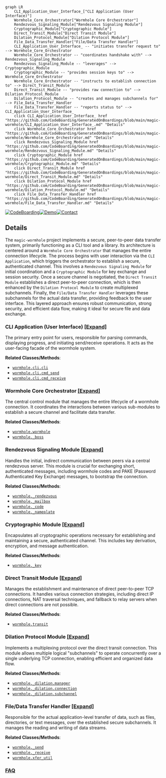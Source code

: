 ```mermaid
graph LR
    CLI_Application_User_Interface_["CLI Application (User Interface)"]
    Wormhole_Core_Orchestrator["Wormhole Core Orchestrator"]
    Rendezvous_Signaling_Module["Rendezvous Signaling Module"]
    Cryptographic_Module["Cryptographic Module"]
    Direct_Transit_Module["Direct Transit Module"]
    Dilation_Protocol_Module["Dilation Protocol Module"]
    File_Data_Transfer_Handler["File/Data Transfer Handler"]
    CLI_Application_User_Interface_ -- "initiates transfer request to" --> Wormhole_Core_Orchestrator
    Wormhole_Core_Orchestrator -- "coordinates handshake with" --> Rendezvous_Signaling_Module
    Rendezvous_Signaling_Module -- "leverages" --> Cryptographic_Module
    Cryptographic_Module -- "provides session keys to" --> Wormhole_Core_Orchestrator
    Wormhole_Core_Orchestrator -- "instructs to establish connection to" --> Direct_Transit_Module
    Direct_Transit_Module -- "provides raw connection to" --> Dilation_Protocol_Module
    Dilation_Protocol_Module -- "creates and manages subchannels for" --> File_Data_Transfer_Handler
    File_Data_Transfer_Handler -- "reports status to" --> CLI_Application_User_Interface_
    click CLI_Application_User_Interface_ href "https://github.com/CodeBoarding/GeneratedOnBoardings/blob/main/magic-wormhole/CLI_Application_User_Interface_.md" "Details"
    click Wormhole_Core_Orchestrator href "https://github.com/CodeBoarding/GeneratedOnBoardings/blob/main/magic-wormhole/Wormhole_Core_Orchestrator.md" "Details"
    click Rendezvous_Signaling_Module href "https://github.com/CodeBoarding/GeneratedOnBoardings/blob/main/magic-wormhole/Rendezvous_Signaling_Module.md" "Details"
    click Cryptographic_Module href "https://github.com/CodeBoarding/GeneratedOnBoardings/blob/main/magic-wormhole/Cryptographic_Module.md" "Details"
    click Direct_Transit_Module href "https://github.com/CodeBoarding/GeneratedOnBoardings/blob/main/magic-wormhole/Direct_Transit_Module.md" "Details"
    click Dilation_Protocol_Module href "https://github.com/CodeBoarding/GeneratedOnBoardings/blob/main/magic-wormhole/Dilation_Protocol_Module.md" "Details"
    click File_Data_Transfer_Handler href "https://github.com/CodeBoarding/GeneratedOnBoardings/blob/main/magic-wormhole/File_Data_Transfer_Handler.md" "Details"
```

[![CodeBoarding](https://img.shields.io/badge/Generated%20by-CodeBoarding-9cf?style=flat-square)](https://github.com/CodeBoarding/GeneratedOnBoardings)[![Demo](https://img.shields.io/badge/Try%20our-Demo-blue?style=flat-square)](https://www.codeboarding.org/demo)[![Contact](https://img.shields.io/badge/Contact%20us%20-%20contact@codeboarding.org-lightgrey?style=flat-square)](mailto:contact@codeboarding.org)

## Details

The `magic-wormhole` project implements a secure, peer-to-peer data transfer system, primarily functioning as a CLI tool and a library. Its architecture is centered around a `Wormhole Core Orchestrator` that manages the entire connection lifecycle. The process begins with user interaction via the `CLI Application`, which triggers the orchestrator to establish a secure, authenticated channel. This involves a `Rendezvous Signaling Module` for initial coordination and a `Cryptographic Module` for key exchange and session security. Once a secure channel is negotiated, the `Direct Transit Module` establishes a direct peer-to-peer connection, which is then enhanced by the `Dilation Protocol Module` to create multiplexed subchannels. Finally, the `File/Data Transfer Handler` leverages these subchannels for the actual data transfer, providing feedback to the user interface. This layered approach ensures robust communication, strong security, and efficient data flow, making it ideal for secure file and data exchange.

### CLI Application (User Interface) [[Expand]](./CLI_Application_User_Interface_.md)
The primary entry point for users, responsible for parsing commands, displaying progress, and initiating send/receive operations. It acts as the user-facing facade of the wormhole system.


**Related Classes/Methods**:

- <a href="https://github.com/magic-wormhole/magic-wormhole/blob/master/src/wormhole/cli/cli.py" target="_blank" rel="noopener noreferrer">`wormhole.cli.cli`</a>
- <a href="https://github.com/magic-wormhole/magic-wormhole/blob/master/src/wormhole/cli/cmd_send.py" target="_blank" rel="noopener noreferrer">`wormhole.cli.cmd_send`</a>
- <a href="https://github.com/magic-wormhole/magic-wormhole/blob/master/src/wormhole/cli/cmd_receive.py" target="_blank" rel="noopener noreferrer">`wormhole.cli.cmd_receive`</a>


### Wormhole Core Orchestrator [[Expand]](./Wormhole_Core_Orchestrator.md)
The central control module that manages the entire lifecycle of a wormhole connection. It coordinates the interactions between various sub-modules to establish a secure channel and facilitate data transfer.


**Related Classes/Methods**:

- <a href="https://github.com/magic-wormhole/magic-wormhole/blob/master/src/wormhole/wormhole.py" target="_blank" rel="noopener noreferrer">`wormhole.wormhole`</a>
- <a href="https://github.com/magic-wormhole/magic-wormhole/blob/master/src/wormhole/wormhole.py" target="_blank" rel="noopener noreferrer">`wormhole._boss`</a>


### Rendezvous Signaling Module [[Expand]](./Rendezvous_Signaling_Module.md)
Handles the initial, indirect communication between peers via a central rendezvous server. This module is crucial for exchanging short, authenticated messages, including wormhole codes and PAKE (Password Authenticated Key Exchange) messages, to bootstrap the connection.


**Related Classes/Methods**:

- <a href="https://github.com/magic-wormhole/magic-wormhole/blob/master/src/wormhole/_rendezvous.py" target="_blank" rel="noopener noreferrer">`wormhole._rendezvous`</a>
- <a href="https://github.com/magic-wormhole/magic-wormhole/blob/master/src/wormhole/_mailbox.py" target="_blank" rel="noopener noreferrer">`wormhole._mailbox`</a>
- <a href="https://github.com/magic-wormhole/magic-wormhole/blob/master/src/wormhole/_code.py" target="_blank" rel="noopener noreferrer">`wormhole._code`</a>
- <a href="https://github.com/magic-wormhole/magic-wormhole/blob/master/src/wormhole/_nameplate.py" target="_blank" rel="noopener noreferrer">`wormhole._nameplate`</a>


### Cryptographic Module [[Expand]](./Cryptographic_Module.md)
Encapsulates all cryptographic operations necessary for establishing and maintaining a secure, authenticated channel. This includes key derivation, encryption, and message authentication.


**Related Classes/Methods**:

- <a href="https://github.com/magic-wormhole/magic-wormhole/blob/master/src/wormhole/wormhole.py" target="_blank" rel="noopener noreferrer">`wormhole._key`</a>


### Direct Transit Module [[Expand]](./Direct_Transit_Module.md)
Manages the establishment and maintenance of direct peer-to-peer TCP connections. It handles various connection strategies, including direct IP connections, NAT traversal techniques, and fallback to relay servers when direct connections are not possible.


**Related Classes/Methods**:

- <a href="https://github.com/magic-wormhole/magic-wormhole/blob/master/src/wormhole/transit.py" target="_blank" rel="noopener noreferrer">`wormhole.transit`</a>


### Dilation Protocol Module [[Expand]](./Dilation_Protocol_Module.md)
Implements a multiplexing protocol over the direct transit connection. This module allows multiple logical "subchannels" to operate concurrently over a single underlying TCP connection, enabling efficient and organized data flow.


**Related Classes/Methods**:

- <a href="https://github.com/magic-wormhole/magic-wormhole/blob/master/src/wormhole/_dilation/manager.py" target="_blank" rel="noopener noreferrer">`wormhole._dilation.manager`</a>
- <a href="https://github.com/magic-wormhole/magic-wormhole/blob/master/src/wormhole/_dilation/connection.py" target="_blank" rel="noopener noreferrer">`wormhole._dilation.connection`</a>
- <a href="https://github.com/magic-wormhole/magic-wormhole/blob/master/src/wormhole/_dilation/subchannel.py" target="_blank" rel="noopener noreferrer">`wormhole._dilation.subchannel`</a>


### File/Data Transfer Handler [[Expand]](./File_Data_Transfer_Handler.md)
Responsible for the actual application-level transfer of data, such as files, directories, or text messages, over the established secure subchannels. It manages the reading and writing of data streams.


**Related Classes/Methods**:

- <a href="https://github.com/magic-wormhole/magic-wormhole/blob/master/src/wormhole/_send.py" target="_blank" rel="noopener noreferrer">`wormhole._send`</a>
- <a href="https://github.com/magic-wormhole/magic-wormhole/blob/master/src/wormhole/_receive.py" target="_blank" rel="noopener noreferrer">`wormhole._receive`</a>
- <a href="https://github.com/magic-wormhole/magic-wormhole/blob/master/src/wormhole/xfer_util.py" target="_blank" rel="noopener noreferrer">`wormhole.xfer_util`</a>




### [FAQ](https://github.com/CodeBoarding/GeneratedOnBoardings/tree/main?tab=readme-ov-file#faq)